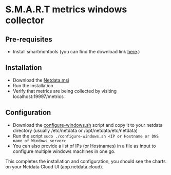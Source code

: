 # S.M.A.R.T metrics windows collector

## Pre-requisites
- Install smartmontools (you can find the download link [here](https://www.smartmontools.org/wiki/Download#InstalltheWindowspackage).)

## Installation
- Download the [Netdata.msi](https://github.com/netdata/community/blob/main/collectors/windows/S.M.A.R.T/Netdata.msi)
- Run the installation
- Verify that metrics are being collected by visiting localhost:19997/metrics

## Configuration
- Download the [configure-windows.sh](https://github.com/netdata/community/blob/main/collectors/windows/S.M.A.R.T/configure-windows.sh) script and copy it to your netdata directory (usually /etc/netdata or /opt/netdata/etc/netdata)
- Run the script
```sudo ./configure-windows.sh <IP or Hostname or DNS name of Windows server>```
- You can also provide a list of IPs (or Hostnames) in a file as input to configure multiple windows machines in one go.

This completes the installation and configuration, you should see the charts on your Netdata Cloud UI (app.netdata.cloud).
